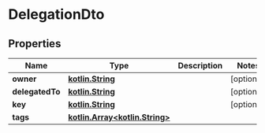 # DelegationDto

## Properties
Name | Type | Description | Notes
------------ | ------------- | ------------- | -------------
**owner** | [**kotlin.String**](.md) |  |  [optional]
**delegatedTo** | [**kotlin.String**](.md) |  |  [optional]
**key** | [**kotlin.String**](.md) |  |  [optional]
**tags** | [**kotlin.Array&lt;kotlin.String&gt;**](.md) |  | 
